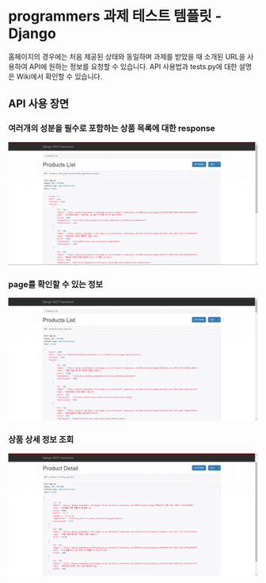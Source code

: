 # programmers 과제 테스트 템플릿 - Django
홈페이지의 경우에는 처음 제공된 상태와 동일하며 과제를 받았을 때 소개된 URL을 사용하여 API에 원하는 정보를 요청할 수 있습니다.
API 사용법과 tests.py에 대한 설명은 Wiki에서 확인할 수 있습니다.
## API 사용 장면
### 여러개의 성분을 필수로 포함하는 상품 목록에 대한 response
![1](./img/multiple_include.PNG)
### page를 확인할 수 있는 정보
![2](./img/page.png)
### 상품 상세 정보 조회
![3](./img/product_detail.PNG)
